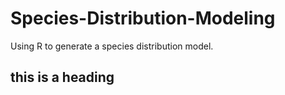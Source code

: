 # Species-Distribution-Modeling
Using R to generate a species distribution model.

## this is a heading